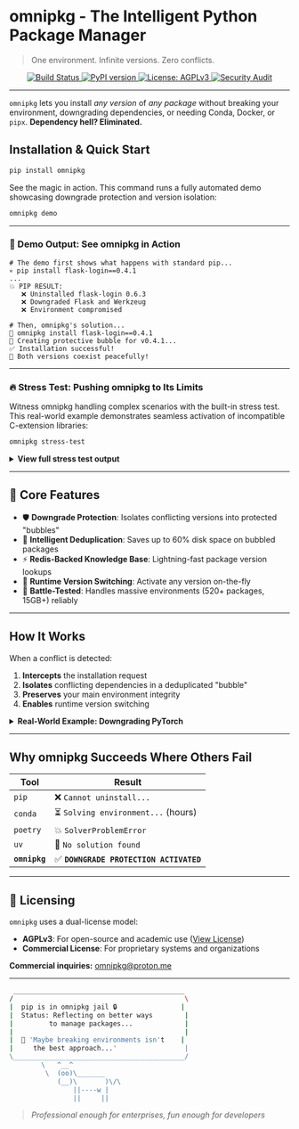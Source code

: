 # omnipkg - The Intelligent Python Package Manager
> One environment. Infinite versions. Zero conflicts.

<p align="center">
  <a href="https://github.com/1minds3t/omnipkg/actions/workflows/test.yml">
    <img src="https://img.shields.io/github/actions/workflow/status/1minds3t/omnipkg/test.yml?branch=main" alt="Build Status">
  </a>
  <a href="https://pypi.org/project/omnipkg/">
    <img src="https://img.shields.io/pypi/v/omnipkg.svg" alt="PyPI version">
  </a>
  <a href="https://www.gnu.org/licenses/agpl-3.0">
    <img src="https://img.shields.io/badge/License-AGPLv3-red.svg" alt="License: AGPLv3">
  </a>
  <a href="https://github.com/1minds3t/omnipkg/actions/workflows/security_audit.yml">
    <img src="https://img.shields.io/github/actions/workflow/status/1minds3t/omnipkg/security_audit.yml?branch=main" alt="Security Audit">
  </a>
</p>

---

`omnipkg` lets you install *any version* of *any package* without breaking your environment, downgrading dependencies, or needing Conda, Docker, or `pipx`. **Dependency hell? Eliminated.**

## Installation & Quick Start

```bash
pip install omnipkg
```

See the magic in action. This command runs a fully automated demo showcasing downgrade protection and version isolation:

```bash
omnipkg demo
```

---

### 🔬 Demo Output: See omnipkg in Action
```
# The demo first shows what happens with standard pip...
💀 pip install flask-login==0.4.1
...
💥 PIP RESULT:
   ❌ Uninstalled flask-login 0.6.3
   ❌ Downgraded Flask and Werkzeug
   ❌ Environment compromised

# Then, omnipkg's solution...
🧠 omnipkg install flask-login==0.4.1
🫧 Creating protective bubble for v0.4.1...
✅ Installation successful!
🎯 Both versions coexist peacefully!
```

---

### 🔥 Stress Test: Pushing omnipkg to Its Limits
Witness omnipkg handling complex scenarios with the built-in stress test. This real-world example demonstrates seamless activation of incompatible C-extension libraries:

```bash
omnipkg stress-test
```

<details>
<summary><strong>View full stress test output</strong></summary>

```
# Creating bubbles for conflicting versions...
--- Creating bubble for numpy==1.24.3 ---
✅ Bubble created: 1363 files copied
--- Creating bubble for scipy==1.12.0 ---
✅ Bubble created: 3551 files copied

# Executing version juggling...
💥 NUMPY VERSION SWITCHING:

⚡ Activating numpy==1.24.3
   ✅ Version: 1.24.3
   🔢 Array sum: 6

⚡ Activating numpy==1.26.4
   ✅ Version: 1.26.4
   🔢 Array sum: 6

🔥 SCIPY C-EXTENSION TEST:

🌋 Activating scipy==1.12.0
   ✅ Version: 1.12.0
   ♻️ Sparse matrix: 3 non-zeros

🌋 Activating scipy==1.16.1
   ✅ Version: 1.16.1
   ♻️ Sparse matrix: 3 non-zeros

🚨 OMNIPKG SURVIVED NUCLEAR TESTING! 🎇
```
</details>

---

## 🚀 Core Features

-   🛡️ **Downgrade Protection**: Isolates conflicting versions into protected "bubbles"
-   💾 **Intelligent Deduplication**: Saves up to 60% disk space on bubbled packages
-   ⚡ **Redis-Backed Knowledge Base**: Lightning-fast package version lookups
-   🔀 **Runtime Version Switching**: Activate any version on-the-fly
-   🧪 **Battle-Tested**: Handles massive environments (520+ packages, 15GB+) reliably

---

## How It Works

When a conflict is detected:
1.  **Intercepts** the installation request
2.  **Isolates** conflicting dependencies in a deduplicated "bubble"
3.  **Preserves** your main environment integrity
4.  **Enables** runtime version switching

<details>
<summary><strong>Real-World Example: Downgrading PyTorch</strong></summary>

```bash
$ omnipkg install torch==2.7.0
🛡️  DOWNGRADE PROTECTION ACTIVATED!
🫧 Creating isolated bubble for torch v2.7.0
✅ Dependencies resolved via PyPI API
📊 Space efficiency: 16.5% saved
🔄 Restored torch v2.7.1 in main environment
✅ Environment protected!
```
</details>

---

## Why omnipkg Succeeds Where Others Fail

| Tool          | Result                                |
|---------------|---------------------------------------|
| `pip`         | ❌ `Cannot uninstall...`              |
| `conda`       | ⏳ `Solving environment...` (hours)   |
| `poetry`      | 💥 `SolverProblemError`               |
| `uv`          | 🚫 `No solution found`                |
| **`omnipkg`** | ✅ **`DOWNGRADE PROTECTION ACTIVATED`** |

---

## 📜 Licensing

`omnipkg` uses a dual-license model:

- **AGPLv3**: For open-source and academic use ([View License](https://www.gnu.org/licenses/agpl-3.0))
- **Commercial License**: For proprietary systems and organizations

**Commercial inquiries:** [omnipkg@proton.me](mailto:omnipkg@proton.me)

---

```bash
 ___________________________________________
/                                           \
|  pip is in omnipkg jail 🔒                |
|  Status: Reflecting on better ways        |
|         to manage packages...             |
|                                           |
|  💭 'Maybe breaking environments isn't    |
|     the best approach...'                 |
\___________________________________________/
        \   ^__^
         \  (oo)\_______
            (__)\       )\/\
                ||----w |
                ||     ||
```

> *Professional enough for enterprises, fun enough for developers*
```